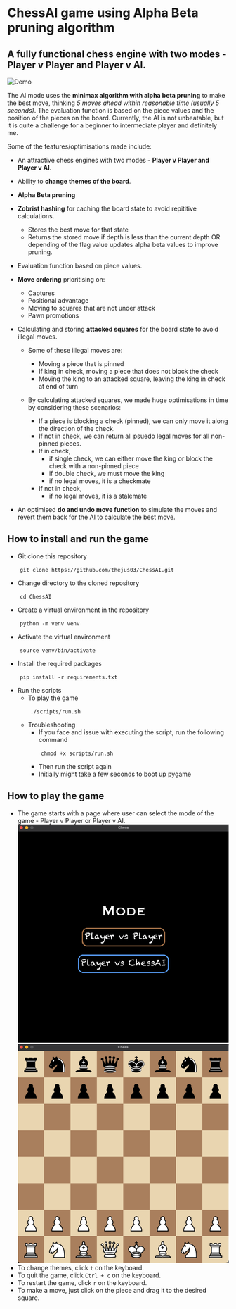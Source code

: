 # ChessAI game using Alpha Beta pruning algorithm

## A fully functional chess engine with two modes - Player v Player and Player v AI.

![Demo](https://i.giphy.com/media/v1.Y2lkPTc5MGI3NjExMW84cHY2ODYwZmpsOWlzYjRqbTlrNHc3NWZhODVraTZmcGNnM2Y3aCZlcD12MV9pbnRlcm5hbF9naWZfYnlfaWQmY3Q9Zw/YeGbMaaDG27rD9xrHh/giphy.gif)

The AI mode uses the **minimax algorithm with alpha beta pruning** to make the best move, thinking *5 moves ahead within reasonable time (usually 5 seconds)*. The evaluation function is based on the piece values and the position of the pieces on the board. Currently, the AI is not unbeatable, but it is quite a challenge for a beginner to intermediate player and definitely me.

Some of the features/optimisations made include:

- An attractive chess engines with two modes - **Player v Player and Player v AI**.

- Ability to **change themes of the board**.

- **Alpha Beta pruning** 

- **Zobrist hashing** for caching the board state to avoid repititive calculations.
    - Stores the best move for that state
    - Returns the stored move if depth is less than the current depth OR depending of the flag value updates alpha beta values to improve pruning.

- Evaluation function based on piece values.

- **Move ordering** prioritising on:
    - Captures
    - Positional advantage
    - Moving to squares that are not under attack
    - Pawn promotions

- Calculating and storing **attacked squares** for the board state to avoid illegal moves.
    - Some of these illegal moves are:
        - Moving a piece that is pinned
        - If king in check, moving a piece that does not block the check
        - Moving the king to an attacked square, leaving the king in check at end of turn

    - By calculating attacked squares, we made huge optimisations in time by considering these scenarios:
        - If a piece is blocking a check (pinned), we can only move it along the direction of the check.
        - If not in check, we can return all psuedo legal moves for all non-pinned pieces.
        - If in check,
            - if single check, we can either move the king or block the check with a non-pinned piece
            - if double check, we must move the king
            - if no legal moves, it is a checkmate
        - If not in check, 
            - if no legal moves, it is a stalemate

- An optimised **do and undo move function** to simulate the moves and revert them back for the AI to calculate the best move.

## How to install and run the game
- Git clone this repository
```
    git clone https://github.com/thejus03/ChessAI.git
```
- Change directory to the cloned repository
```
    cd ChessAI
```
- Create a virtual environment in the repository
```
    python -m venv venv
```
- Activate the virtual environment
```
    source venv/bin/activate
```
- Install the required packages
```
    pip install -r requirements.txt
```
- Run the scripts
    - To play the game
    ```
        ./scripts/run.sh
    ```
    - Troubleshooting
        - If you face and issue with executing the script, run the following command
        ```
            chmod +x scripts/run.sh
        ```
        - Then run the script again
        - Initially might take a few seconds to boot up pygame

## How to play the game
- The game starts with a page where user can select the mode of the game - Player v Player or Player v AI.
![Modes](./references/mode.png)
![Board](./references/chess_board.png)
- To change themes, click `t` on the keyboard.
- To quit the game, click `Ctrl + c` on the keyboard.
- To restart the game, click `r` on the keyboard. 
- To make a move, just click on the piece and drag it to the desired square.
